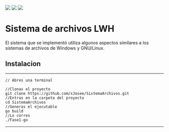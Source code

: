 ![](https://img.shields.io/github/stars/xJosee/SistemaArchivos) ![](https://img.shields.io/github/forks/xJosee/SistemaArchivos) ![](https://img.shields.io/github/issues/xJosee/SistemaArchivos)

# Sistema de archivos LWH 
El sistema que se implementó utiliza algunos aspectos similares a los sistemas de archivos de Windows y GNU/Linux.

## Instalacion
---
```golang
// Abres una terminal

//Clonas el proyecto
git clone https://github.com/xJosee/SistemaArchivos.git
//Entras en la carpeta del proyecto
cd SistemaArchivos
//Generas el ejecutable
go build
//Lo corres
./Fase1-go
```
---

